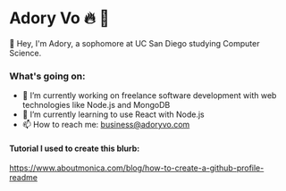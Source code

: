 # Adory Vo :fire: :100:
👋 Hey, I'm Adory, a sophomore at UC San Diego studying Computer Science.

<!--
**AdoryVo/AdoryVo** is a ✨ _special_ ✨ repository because its `README.md` (this file) appears on your GitHub profile.

Here are some ideas to get you started:

- 🌱 I’m currently learning ...
- 👯 I’m looking to collaborate on ...
- 🤔 I’m looking for help with ...
- 💬 Ask me about ...
- 📫 How to reach me: ...
- 😄 Pronouns: ...
- ⚡ Fun fact: ...
-->

### What's going on:
- 🔭 I’m currently working on freelance software development with web technologies like Node.js and MongoDB
- 🌱 I’m currently learning to use React with Node.js
- 📫 How to reach me: business@adoryvo.com

#### Tutorial I used to create this blurb:
https://www.aboutmonica.com/blog/how-to-create-a-github-profile-readme
